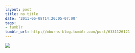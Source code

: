 ```yaml
---
layout: post
title: no title
date: '2011-06-08T14:20:05-07:00'
tags:
- tumblr
tumblr_url: http://mburns-blog.tumblr.com/post/6331126121
---
```

<img src="http://68.media.tumblr.com/tumblr_lmhpxh1yrV1qzt3z9o1_1280.gif"/>

